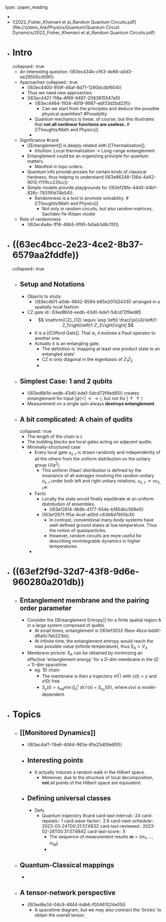 type:: paper_reading

-
- ![2022_Fisher_Khemani et al_Random Quantum Circuits.pdf](file://zotero_link/Physics/Quantum/Quantum Circuit Dynamics/2022_Fisher_Khemani et al_Random Quantum Circuits.pdf)
- # Intro
  collapsed:: true
	- An interesting question: ((63ec434b-cf63-4e66-a0d3-ee29500cd09f))
	- Approaches
	  collapsed:: true
		- ((63ec4400-959f-46af-8d71-1290dcdbf604))
		- Thus we need new approaches.
		- ((63ec4421-118a-4f69-9497-2083815547a1))
			- ((63ec4464-1934-4619-9987-ebf33d2bd23f))
				- Can we start from the principles and deduce the possible physical quantities? #Possibility
			- Quantum mechanics is linear, of course; but this illustrates that **not all nonlinear functions are useless.** #[[Thoughts/Math and Physics]]
			-
	- Significance #card
		- [[Entanglement]] is deeply related with [[Thermalization]].
			- Intuition: Local thermalization -> Long-range entanglement
		- Entanglement could be an organizing principle for quantum matters.
			- Manifest in topo orders.
		- Quantum info provide proxies for certain kinds of classical hardness, thus helping to understand ((63e86248-136d-4d42-9012-f111fcc231cc))
		- Simple models provide playgrounds for ((63ef28fe-44d3-44b1-826c-793191d74b54)).
			- Randomness is a tool to promote solvability. #[[Thoughts/Math and Physics]]
				- Not only in random circuits, but also random matrices, Sachdev-Ye-Kitaev model
	- Role of randomness
		- ((63ec4a4e-1f16-46b5-9195-fa5ab3d8c15f))
- # ((63ec4bcc-2e23-4ce2-8b37-6579aa2fddfe))
  collapsed:: true
	- ## Setup and Notations
		- Objects to study
			- ((63ec4bf1-a0de-4842-8594-b85e207d2433)) arranged in a spatially local fashion
		- CZ gate
		  id:: 63ed8b1d-eedb-43d0-bde1-5dcd72f9ed85
			- $$
			  \mathrm{CZ}_{12} \equiv \exp \left[i \frac{\pi}{4}\left(1-Z_1\right)\left(1-Z_2\right)\right]
			  $$
			- It is a [[Clifford Gate]]. That is, it evolves a Pauli operator to another one.
			- Actually it is an entangling gate.
				- The definition is 'mapping at least one product state to an entangled state'.
				- CZ is only diagonal in the eigenbasis of $Z_1Z_2$
				-
	- ## Simplest Case: 1 and 2 qubits
		- ((63ed8b1d-eedb-43d0-bde1-5dcd72f9ed85)) creates entanglement for input $|\psi\rangle=|\rightarrow \rightarrow\rangle$, but not for $|\uparrow \uparrow\rangle$
		- Measurement on a single spin always **destroys entanglement**.
	- ## A bit complicated: A chain of qudits
	  collapsed:: true
		- The length of the chain is $L$
		- The building blocks are local gates acting on adjacent qudits.
		- Minimally-structured case
			- Every local gate $u_{x, \tau}$ is drawn randomly and independently of all the others from the uniform distribution on the unitary group $\mathrm{U}\left(q^2\right)$.
				- This uniform (Haar) distribution is defined by the invariance of all averages involving the random unitary $u_{x, \tau}$ under both left and right unitary rotations, $u_{x, \tau} \rightarrow v u_{x, \tau} w$.
			- Facts
				- Locally the state would finally equilibrate at an uniform distribution of ensembles.
					- ((63ef2614-4b9b-4177-934e-bf85dbc568e1))
				- ((63ef267f-ff5a-4caf-a00d-c6368d7605b3))
					- In contrast, conventional many-body systems have well-defined ground states at low temperature. Thus the notion of quasiparticles.
					- However, random circuits are more useful for describing nonintegrable dynamics in higher temperatures.
			-
- # ((63ef2f9d-32d7-43f8-9d6e-960280a201db))
	- ## Entanglement membrane and the pairing order parameter
		- Consider the [[Entanglement Entropy]] for a finite spatial region A in a large system composed of qudits.
			- At small times, entanglement is ((63ef3032-fbea-4bca-bdd0-d6a0c7eb223e)).
			- At infinite time, the entanglement entropy would reach the max possible value (infinite temperature), thus $S_A \propto V_A$
		- Membrane picture: $S_A$ can be obtained by minimizing an effective 'entanglement energy' for a $D$-dim membrane in the $(D+1)$-dim spacetime.
			- eg. 1D chain
				- The membrane is then a trajectory $x({t^{\prime}})$ with $x(t)=y$ and $x(0)$ free
				- $S_y(t)=s_{\mathrm{eq}} \min \left(\int_0^t \mathrm{~d} t^{\prime} \mathcal{E}(\dot{x})+S_{x_0}(0)\right)$, where $\epsilon(v)$ is model-dependent.
- # Topics
	- ## [[Monitored Dynamics]]
		- ((63ec4af1-74e6-4064-963e-81e25d09e85f))
		- ## Interesting points
			- It actually induces a random walk in the Hilbert space.
				- Moreover, due to the structure of local decomposition, **not** all points of the Hilbert space are equivalent.
		- ## Defining universal classes
			- Defs
				- Quantum trajectory #card
				  card-last-interval:: 24
				  card-repeats:: 1
				  card-ease-factor:: 2.6
				  card-next-schedule:: 2023-03-24T00:31:57.683Z
				  card-last-reviewed:: 2023-02-28T00:31:57.684Z
				  card-last-score:: 5
					- The sequence of measurement results $\mathbf{m}=\left(m_1, \ldots, m_M\right)$
					-
	- ## Quantum-Classical mappings
		-
	- ## A tensor-network perspective
		- ((63ed8e34-04c9-4844-bdb6-f00461024e05))
			- A spacetime diagram, but we may also contract the 'bricks' to obtain the overall tensor.